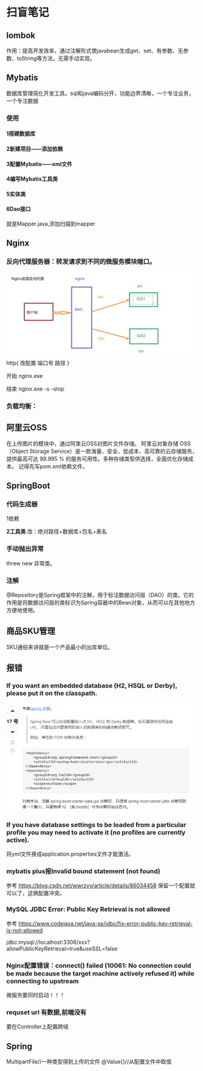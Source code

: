 # 扫盲笔记
## lombok
作用：提高开发效率，通过注解形式使javabean生成get、set、有参数、无参数、toString等方法，无需手动实现。
## Mybatis
数据库管理简化开发工具。sql和java编码分开，功能边界清晰，一个专注业务，一个专注数据
### 使用
#### 1搭建数据库

#### 2新建项目——添加依赖

#### 3配置Mybatis——xml文件

#### 4编写Mybatis工具类

#### 5实体类

#### 6Dao接口
就是Mapper.java,添加扫描到mapper
## Nginx
### 反向代理服务器：转发请求到不同的微服务模块端口。
![img.png](img.png)
http{
改配置
端口号
路径
}

开始 nginx.exe

结束 nginx.exe -s -stop


### 负载均衡：
## 阿里云OSS
在上传图片的模块中，通过阿里云OSS对图片文件存储。
阿里云对象存储 OSS（Object Storage Service）是一款海量、安全、低成本、高可靠的云存储服务，提供最高可达 99.995 % 的服务可用性。多种存储类型供选择，全面优化存储成本。
记得先写pom.xml依赖文件。
## SpringBoot

### 代码生成器
1依赖

**2工具类**
改：绝对路径+数据库+包名+表名
### 手动抛出异常
threw new 异常类。

### 注解
@Repository是Spring框架中的注解，用于标注数据访问层（DAO）的类。它的作用是将数据访问层的类标识为Spring容器中的Bean对象，从而可以在其他地方方便地使用。

## 商品SKU管理
SKU通俗来讲就是一个产品最小的出库单位。
## 报错
### If you want an embedded database (H2, HSQL or Derby), please put it on the classpath. 
![img.png](img/img.png)
### If you have database settings to be loaded from a particular profile you may need to activate it (no profiles are currently active).
将yml文件换成application.properties文件才能激活。
### mybatis plus报Invalid bound statement (not found)
参考 https://blog.csdn.net/wwrzyy/article/details/86034458 保留一个配置就可以了，这俩配置冲突。

### MySQL JDBC Error: Public Key Retrieval is not allowed
参考 https://www.codejava.net/java-se/jdbc/fix-error-public-key-retrieval-is-not-allowed 

jdbc:mysql://localhost:3306/xxx?allowPublicKeyRetrieval=true&useSSL=false

### Nginx配置错误：connect() failed (10061: No connection could be made because the target machine actively refused it) while connecting to upstream
微服务要同时启动！！！
### requset url 有数据,前端没有
要在Controller上配置跨域
## Spring
MultipartFile//一种类型得到上传的文件
@Value{}//从配置文件中取值
